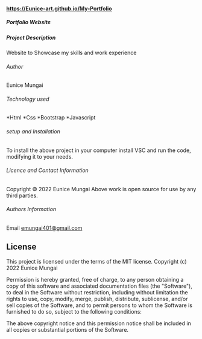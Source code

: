 #### https://Eunice-art.github.io/My-Portfolio
##### *Portfolio Website*

##### *Project Description*
<p> Website to Showcase my skills and work experience<p>

###### *Author*
<p> Eunice Mungai<p>

###### *Technology used*
   *Html
   *Css
   *Bootstrap
   *Javascript

###### *setup and Installation*
To install the above project in your computer install VSC and run the code, modifying it to your needs.

###### *Licence and Contact Information*
Copyright © 2022 Eunice Mungai Above work is open source for use by any third parties. 

###### *Authors Information*
Email emungai401@gmail.com

## License
This project is licensed under the terms of the MIT license. Copyright (c) 2022 Eunice Mungai

Permission is hereby granted, free of charge, to any person obtaining a copy of this software and associated documentation files (the "Software"), to deal in the Software without restriction, including without limitation the rights to use, copy, modify, merge, publish, distribute, sublicense, and/or sell copies of the Software, and to permit persons to whom the Software is furnished to do so, subject to the following conditions:

The above copyright notice and this permission notice shall be included in all copies or substantial portions of the Software.